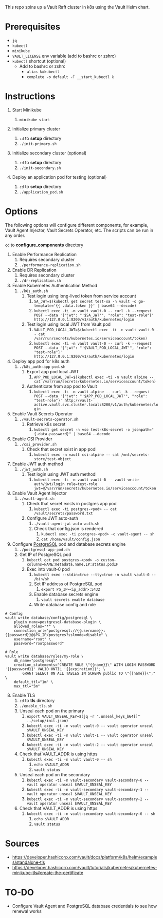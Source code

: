 This repo spins up a Vault Raft cluster in k8s using the Vault Helm chart.

# Prerequisites

* `jq`
* `kubectl`
* `minikube`
* `VAULT_LICENSE` env variable (add to bashrc or zshrc)
* `kubectl` shortcut (optional)
  * Add to bashrc or zshrc
    * `alias k=kubectl`
    * `complete -o default -F __start_kubectl k`

# Instructions

1. Start Minikube
   1. `minikube start`

2. Initialize primary cluster
   1. `cd` to **setup** directory
   2. `./init-primary.sh`

3. Initialize secondary cluster (optional)
   1. `cd` to **setup** directory
   2. `./init-secondary.sh`

4. Deploy an application pod for testing (optional)
   1. `cd` to **setup** directory
   2. `./application_pod.sh`

# Options

The following options will configure different components, for example, Vault Agent Injector, Vault Secrets Operator, etc. The scripts can be run in any order.

`cd` to **configure_components** directory

1. Enable Performance Replication 
   1. Requires secondary cluster 
   2. `./performance-replication.sh`
2. Enable DR Replication 
   1. Requires secondary cluster 
   2. `./dr-replication.sh`
3. Enable Kubernetes Authentication Method
   1. `./k8s_auth.sh`
      1. Test login using long-lived token from service account
         1. `SA_JWT=$(kubectl get secret test-sa -n vault -o go-template='{{ .data.token }}' | base64 --decode)`   
         2. `kubectl exec -ti -n vault vault-0 -- curl -k --request POST --data '{"jwt": "'$SA_JWT'", "role": "test-role"}' http://127.0.0.1:8200/v1/auth/kubernetes/login`
      2. Test login using local JWT from Vault pod
         1. `VAULT_POD_LOCAL_JWT=$(kubectl exec -ti -n vault vault-0 -- cat /var/run/secrets/kubernetes.io/serviceaccount/token)`
         2. `kubectl exec -ti -n vault vault-0 -- curl -k --request POST --data '{"jwt": "'$VAULT_POD_LOCAL_JWT'", "role": "test-role"}' http://127.0.0.1:8200/v1/auth/kubernetes/login`
4. Deploy app pod for k8s auth
   1. `./k8s_auth-app-pod.sh`
      1. Export app pod local JWT
         1. `APP_POD_LOCAL_JWT=$(kubectl exec -ti -n vault alpine -- cat /var/run/secrets/kubernetes.io/serviceaccount/token)`
      2. Authenticate from app pod to Vault
         1. `kubectl exec -ti -n vault alpine -- curl -k --request POST --data '{"jwt": "'$APP_POD_LOCAL_JWT'", "role": "test-role"}' http://vault-active.vault.svc.cluster.local:8200/v1/auth/kubernetes/login`
5. Enable Vault Secrets Operator
   1. `./vault-secrets-operator.sh`
      1. Retrieve k8s secret
         1. `kubectl get secret -n vso test-k8s-secret -o jsonpath="{.data.password}" | base64 --decode`
6. Enable CSI Provider
   1. `./csi_provider.sh`
      1. Check that secret exist in app pod 
         1. `kubectl exec -n vault csi-alpine -- cat /mnt/secrets-store/test-object`
7. Enable JWT auth method 
   1. `./jwt_auth.sh`
      1. Test login using JWT auth method
         1. `kubectl exec -ti -n vault vault-0 -- vault write auth/jwt/login role=test-role jwt=@/var/run/secrets/kubernetes.io/serviceaccount/token`
8. Enable Vault Agent Injector 
   1. `./vault-agent.sh`
      1. Check that secret exists in postgres app pod 
         1. `kubectl exec -ti postgres-<pod> -- cat /vault/secrets/password.txt`
      2. Configure JWT auto-auth
         1. `./vault-agent-jwt-auto-auth.sh` 
         2. Check that config.json is rendered
            1. `kubectl exec -ti postgres-<pod> -c vault-agent -- sh`
            2. `cat /home/vault/config.json`
9. Configure [PostgreSQL](https://www.containiq.com/post/deploy-postgres-on-kubernetes) pod and database secrets engine 
   1. `./postgresql-app-pod.sh`
   2. Get IP of PostgreSQL pod
      1. `kubectl get pod postgres-<pod> -o custom-columns=NAME:metadata.name,IP:status.podIP`
      2. Exec into vault-0 pod
         1. `kubectl exec --stdin=true --tty=true -n vault vault-0 -- /bin/sh`
         2. Set IP address of PostgreSQL pod
            1. `export PG_IP=<ip_addr>:5432`
         3. Enable database secrets engine
            1. `vault secrets enable database`
         4. Write database config and role
   
```
# Config
vault write database/config/postgresql \
    plugin_name=postgresql-database-plugin \
    allowed_roles="*" \
    connection_url="postgresql://{{username}}:{{password}}@$PG_IP/postgres?sslmode=disable" \
    username="root" \
    password="rootpassword"
```

```
# Role
vault write database/roles/my-role \
    db_name="postgresql" \
    creation_statements="CREATE ROLE \"{{name}}\" WITH LOGIN PASSWORD '{{password}}' VALID UNTIL '{{expiration}}'; \
        GRANT SELECT ON ALL TABLES IN SCHEMA public TO \"{{name}}\";" \
    default_ttl="1m" \
    max_ttl="5m"
```

8. Enable TLS
   1. `cd` to **tls** directory
   2. `./enable_tls.sh`
   3. Unseal each pod on the primary 
      1. `export VAULT_UNSEAL_KEY=$(jq -r ".unseal_keys_b64[]" ../setup/init.json)`
      2. `kubectl exec -ti -n vault vault-0 -- vault operator unseal $VAULT_UNSEAL_KEY`
      3. `kubectl exec -ti -n vault vault-1 -- vault operator unseal $VAULT_UNSEAL_KEY`
      4. `kubectl exec -ti -n vault vault-2 -- vault operator unseal $VAULT_UNSEAL_KEY`
   4. Check that VAULT_ADDR is using https
      1. `kubectl exec -ti -n vault vault-0 -- sh`
         1. `echo $VAULT_ADDR`
         2. `vault status`
   5. Unseal each pod on the secondary 
      1. `kubectl exec -ti -n vault-secondary vault-secondary-0 -- vault operator unseal $VAULT_UNSEAL_KEY`
      2. `kubectl exec -ti -n vault-secondary vault-secondary-1 -- vault operator unseal $VAULT_UNSEAL_KEY`
      3. `kubectl exec -ti -n vault-secondary vault-secondary-2 -- vault operator unseal $VAULT_UNSEAL_KEY`
   6. Check that VAULT_ADDR is using https
      1. `kubectl exec -ti -n vault-secondary vault-secondary-0 -- sh`
         1. `echo $VAULT_ADDR`
         2. `vault status`

# Sources

* https://developer.hashicorp.com/vault/docs/platform/k8s/helm/examples/standalone-tls
* https://developer.hashicorp.com/vault/tutorials/kubernetes/kubernetes-minikube-tls#create-the-certificate

# TO-DO

* Configure Vault Agent and PostgreSQL database credentials to see how renewal works